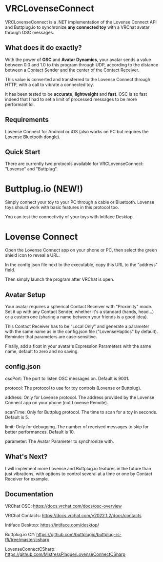 # VRCLovenseConnect
VRCLovenseConnect is a .NET implementation of the Lovense Connect API and Buttplug.io to synchronize **any connected toy** with a VRChat avatar through OSC messages.

## What does it do exactly?
With the power of **OSC** and **Avatar Dynamics**, your avatar sends a value between 0.0 and 1.0 to this program through UDP, according to the distance between a Contact Sender and the center of the Contact Receiver.

This value is converted and transferred to the Lovense Connect through HTTP, with a call to vibrate a connected toy.

It has been tested to be **accurate**, **lightweight** and **fast**. OSC is so fast indeed that I had to set a limit of processed messages to be more performant lol.

## Requirements
Lovense Connect for Android or iOS (also works on PC but requires the Lovense Bluetooth dongle).

## Quick Start
There are currently two protocols available for VRCLovenseConnect: "Lovense" and "Buttplug".

# Buttplug.io (NEW!)
Simply connect your toy to your PC through a cable or Bluetooth. Lovense toys should work with basic features in this protocol too.

You can test the connectivity of your toys with Intiface Desktop.

# Lovense Connect
Open the Lovense Connect app on your phone or PC, then select the green shield icon to reveal a URL.

In the config.json file next to the executable, copy this URL to the "address" field.

Then simply launch the program after VRChat is open.

## Avatar Setup
Your avatar requires a spherical Contact Receiver with "Proximity" mode. Set it up with any Contact Sender, whether it's a standard (hands, head...) or a custom one (sharing a name between your friends is a good idea).

This Contact Receiver has to be "Local Only" and generate a parameter with the same name as in the config.json file ("LovenseHaptics" by default). Reminder that parameters are case-sensitive.

Finally, add a float in your avatar's Expression Parameters with the same name, default to zero and no saving.

## config.json
oscPort: The port to listen OSC messages on. Default is 9001.

protocol: The protocol to use for toy controls (Lovense or Buttplug).

address: Only for Lovense protocol. The address provided by the Lovense Connect app on your phone (not Lovense Remote).

scanTime: Only for Buttplug protocol. The time to scan for a toy in seconds. Default is 5.

limit: Only for debugging. The number of received messages to skip for better performances. Default is 10.

parameter: The Avatar Parameter to synchronize with.

## What's Next?
I will implement more Lovense and Buttplug.io features in the future than just vibrations, with options to control several at a time or one by Contact Receiver for example.

## Documentation
VRChat OSC: https://docs.vrchat.com/docs/osc-overview

VRChat Contacts: https://docs.vrchat.com/v2022.1.2/docs/contacts

Intiface Desktop: https://intiface.com/desktop/

Buttplug.io C#: https://github.com/buttplugio/buttplug-rs-ffi/tree/master/csharp

LovenseConnectCSharp: https://github.com/MistressPlague/LovenseConnectCSharp

